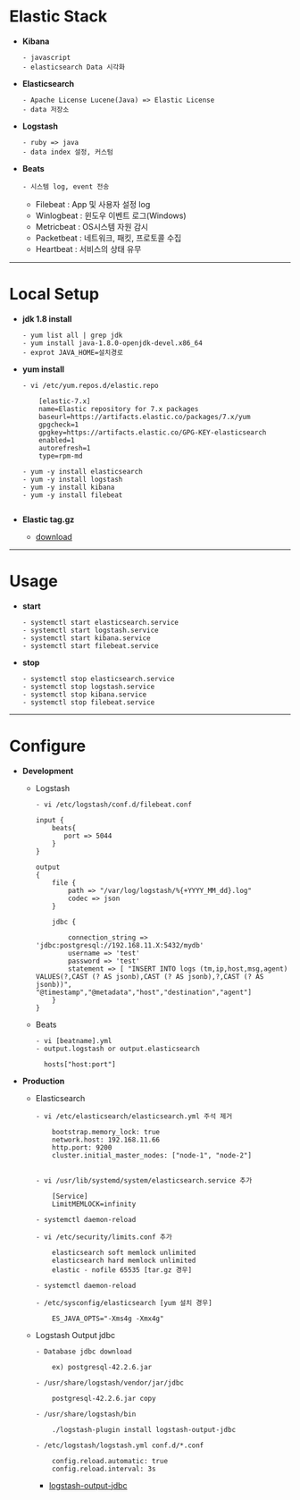 # Elastic Stack

- **Kibana** 
    ```
    - javascript
    - elasticsearch Data 시각화
    ``` 
- **Elasticsearch**
    ```
    - Apache License Lucene(Java) => Elastic License
    - data 저장소
    ``` 
- **Logstash**
    ```
    - ruby => java
    - data index 설정, 커스텀
    ``` 
- **Beats**
    ```
    - 시스템 log, event 전송
    ``` 
    * Filebeat   : App 및 사용자 설정 log
    * Winlogbeat : 윈도우 이벤트 로그(Windows)     
    * Metricbeat : OS시스템 자원 감시
    * Packetbeat : 네트워크, 패킷, 프로토콜 수집
    * Heartbeat  : 서비스의 상태 유무

---

# Local Setup

- **jdk 1.8 install**
    ```
    - yum list all | grep jdk
    - yum install java-1.8.0-openjdk-devel.x86_64
    - exprot JAVA_HOME=설치경로 
    ``` 
- **yum install**
    ```
    - vi /etc/yum.repos.d/elastic.repo
    
        [elastic-7.x]
        name=Elastic repository for 7.x packages
        baseurl=https://artifacts.elastic.co/packages/7.x/yum
        gpgcheck=1
        gpgkey=https://artifacts.elastic.co/GPG-KEY-elasticsearch
        enabled=1
        autorefresh=1
        type=rpm-md 
        
    - yum -y install elasticsearch
    - yum -y install logstash
    - yum -y install kibana
    - yum -y install filebeat
        
    ``` 
- **Elastic tag.gz**
    
    - [download](https://www.elastic.co/kr/downloads/)


---

# Usage

- **start**
    ```
    - systemctl start elasticsearch.service
    - systemctl start logstash.service
    - systemctl start kibana.service 
    - systemctl start filebeat.service
    
    ```
- **stop**
    ```
    - systemctl stop elasticsearch.service
    - systemctl stop logstash.service
    - systemctl stop kibana.service 
    - systemctl stop filebeat.service
    
    ```

---

# Configure
    
- **Development**

    * Logstash 
        ```
        - vi /etc/logstash/conf.d/filebeat.conf
        ```
        ```
        input {
	  	    beats{
	  		   port => 5044
	  	    }
	    }	

	    output 
	    {
	  	    file {
	  		    path => "/var/log/logstash/%{+YYYY_MM_dd}.log"
	  		    codec => json
	  	    }
	  	
	  	    jdbc {	

	  		    connection_string => 'jdbc:postgresql://192.168.11.X:5432/mydb'
	  		    username => 'test'
	  		    password => 'test'
	  		    statement => [ "INSERT INTO logs (tm,ip,host,msg,agent) VALUES(?,CAST (? AS jsonb),CAST (? AS jsonb),?,CAST (? AS jsonb))", "@timestamp","@metadata","host","destination","agent"]
	  	    }	
	    }
        ```
        
    * Beats
        ```
        - vi [beatname].yml
        - output.logstash or output.elasticsearch 
        
          hosts["host:port"] 
        ```
        
- **Production**


    * Elasticsearch 
        ```
        - vi /etc/elasticsearch/elasticsearch.yml 주석 제거
            
            bootstrap.memory_lock: true 
            network.host: 192.168.11.66
            http.port: 9200
            cluster.initial_master_nodes: ["node-1", "node-2"]
            
        ```
        
        ```
        - vi /usr/lib/systemd/system/elasticsearch.service 추가
            
            [Service]
            LimitMEMLOCK=infinity
            
        - systemctl daemon-reload
        ```
        ```
        - vi /etc/security/limits.conf 추가
            
            elasticsearch soft memlock unlimited
            elasticsearch hard memlock unlimited
            elastic - nofile 65535 [tar.gz 경우]
            
        - systemctl daemon-reload
        ```
        ```
        - /etc/sysconfig/elasticsearch [yum 설치 경우]
            
            ES_JAVA_OPTS="-Xms4g -Xmx4g"

        ```
    * Logstash Output jdbc
        ```
        - Database jdbc download
        
            ex) postgresql-42.2.6.jar
            
        - /usr/share/logstash/vendor/jar/jdbc 
        
            postgresql-42.2.6.jar copy
            
        - /usr/share/logstash/bin
        
            ./logstash-plugin install logstash-output-jdbc
            
        - /etc/logstash/logstash.yml conf.d/*.conf
        
            config.reload.automatic: true
	        config.reload.interval: 3s
	   
        ```
        - [logstash-output-jdbc](https://github.com/theangryangel/logstash-output-jdbc) 
